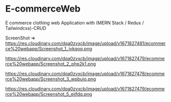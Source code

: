 # E-commerceWeb
E commerce clothing web Application with (MERN Stack / Redux / Tailwindcss)-CRUD

ScreenShot =>
https://res.cloudinary.com/dqa0zvxcb/image/upload/v1671827481/ecommerce%20webapp/Screenshot_1_jvkqoq.png

https://res.cloudinary.com/dqa0zvxcb/image/upload/v1671827479/ecommerce%20webapp/Screenshot_2_php2k1.png

https://res.cloudinary.com/dqa0zvxcb/image/upload/v1671827478/ecommerce%20webapp/Screenshot_3_wpbujo.png

https://res.cloudinary.com/dqa0zvxcb/image/upload/v1671827479/ecommerce%20webapp/Screenshot_5_ejjfdq.png
